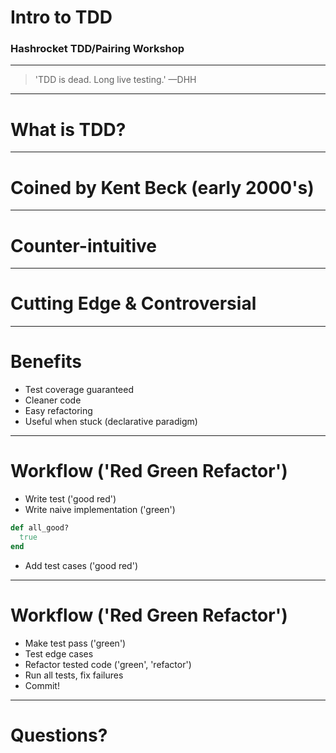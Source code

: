 # Intro to TDD

### Hashrocket TDD/Pairing Workshop

---

> 'TDD is dead. Long live testing.' —DHH

---

# What is TDD?

---

# Coined by Kent Beck (early 2000's)

---

# Counter-intuitive

---

# Cutting Edge & Controversial

---

# Benefits

- Test coverage guaranteed
- Cleaner code
- Easy refactoring
- Useful when stuck (declarative paradigm)

---

# Workflow ('Red Green Refactor')

- Write test ('good red')
- Write naive implementation ('green')

```ruby
def all_good?
  true
end
```

- Add test cases ('good red')

---

# Workflow ('Red Green Refactor')

- Make test pass ('green')
- Test edge cases
- Refactor tested code ('green', 'refactor')
- Run all tests, fix failures
- Commit!

---

# Questions?
